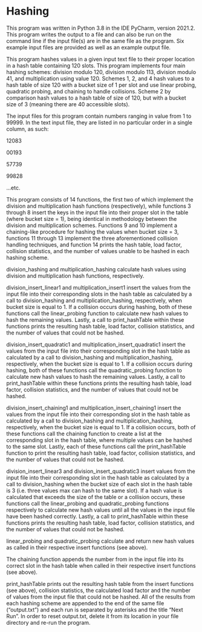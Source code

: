 # Hashing
This program was written in Python 3.8 in the IDE PyCharm, version 2021.2. This program writes the output to a file and can also be run on the command line if the input file(s) are in the same file as the program. Six example input files are provided as well as an example output file.


This program hashes values in a given input text file to their proper location in a hash table containing 120 slots. This program implements four main hashing schemes: division modulo 120, division modulo 113, division modulo 41, and multiplication using value 120. Schemes 1, 2, and 4 hash values to a hash table of size 120 with a bucket size of 1 per slot and use linear probing, quadratic probing, and chaining to handle collisions. Scheme 2 by comparison hash values to a hash table of size of 120, but with a bucket size of 3 (meaning there are 40 accessible slots).


The input files for this program contain numbers ranging in value from 1 to 99999. In the text input file, they are listed in no particular order in a single column, as such:


12083


00193


57739


99828


…etc.




This program consists of 14 functions, the first two of which implement the division and multiplication hash functions (respectively), while functions 3 through 8 insert the keys in the input file into their proper slot in the table (where bucket size = 1), being identical in methodology between the division and multiplication schemes. Functions 9 and 10 implement a chaining-like procedure for hashing the values when bucket size = 3, functions 11 through 13 implement the three aforementioned collision handling techniques, and function 14 prints the hash table, load factor, collision statistics, and the number of values unable to be hashed in each hashing scheme.



division_hashing and multiplication_hashing calculate hash values using division and multiplication hash functions, respectively.



division_insert_linear1 and multiplication_insert1 insert the values from the input file into their corresponding slots in the hash table as calculated by a call to division_hashing and multiplication_hashing, respectively, when bucket size is equal to 1. If a collision occurs during hashing, both of these functions call the linear_probing function to calculate new hash values to hash the remaining values. Lastly, a call to print_hashTable within these functions prints the resulting hash table, load factor, collision statistics, and the number of values that could not be hashed.



division_insert_quadratic1 and multiplication_insert_quadratic1 insert the values from the input file into their corresponding slot in the hash table as calculated by a call to division_hashing and multiplication_hashing, respectively, when the bucket size is equal to 1. If a collision occurs during hashing, both of these functions call the quadratic_probing function to calculate new hash values to hash the remaining values. Lastly, a call to print_hashTable within these functions prints the resulting hash table, load factor, collision statistics, and the number of values that could not be hashed.



division_insert_chaining1 and multiplication_insert_chaining1 insert the values from the input file into their corresponding slot in the hash table as calculated by a call to division_hashing and multiplication_hashing, respectively, when the bucket size is equal to 1. If a collision occurs, both of these functions call the chaining function to create a list at the corresponding slot in the hash table, where multiple values can be hashed to the same slot. Lastly, each of these functions call the print_hashTable function to print the resulting hash table, load factor, collision statistics, and the number of values that could not be hashed.



division_insert_linear3 and division_insert_quadratic3 insert values from the input file into their corresponding slot in the hash table as calculated by a call to division_hashing when the bucket size of each slot in the hash table is 3 (i.e. three values max can hash to the same slot). If a hash value is calculated that exceeds the size of the table or a collision occurs, these functions call the linear_probing and quadratic_probing functions respectively to calculate new hash values until all the values in the input file have been hashed correctly. Lastly, a call to print_hashTable within these functions prints the resulting hash table, load factor, collision statistics, and the number of values that could not be hashed.



linear_probing and quadratic_probing calculate and return new hash values as called in their respective insert functions (see above).



The chaining function appends the number from in the input file into its correct slot in the hash table when called in their respective insert functions (see above).



print_hashTable prints out the resulting hash table from the insert functions (see above), collision statistics, the calculated load factor and the number of values from the input file that could not be hashed. All of the results from each hashing scheme are appended to the end of the same file (“output.txt”) and each run is separated by asterisks and the title “Next Run”. In order to reset output.txt, delete it from its location in your file directory and re-run the program.



